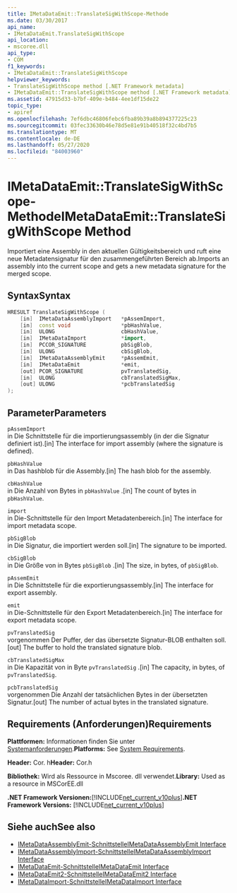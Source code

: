```yaml
---
title: IMetaDataEmit::TranslateSigWithScope-Methode
ms.date: 03/30/2017
api_name:
- IMetaDataEmit.TranslateSigWithScope
api_location:
- mscoree.dll
api_type:
- COM
f1_keywords:
- IMetaDataEmit::TranslateSigWithScope
helpviewer_keywords:
- TranslateSigWithScope method [.NET Framework metadata]
- IMetaDataEmit::TranslateSigWithScope method [.NET Framework metadata]
ms.assetid: 47915d33-b7bf-409e-b484-4ee1df15de22
topic_type:
- apiref
ms.openlocfilehash: 7ef6dbc46806febc6fba89b39a8b894377225c23
ms.sourcegitcommit: 03fec33630b46e78d5e81e91b40518f32c4bd7b5
ms.translationtype: MT
ms.contentlocale: de-DE
ms.lasthandoff: 05/27/2020
ms.locfileid: "84003960"
---
```

# <a name="imetadataemittranslatesigwithscope-method"></a><span data-ttu-id="a0bda-102">IMetaDataEmit::TranslateSigWithScope-Methode</span><span class="sxs-lookup"><span data-stu-id="a0bda-102">IMetaDataEmit::TranslateSigWithScope Method</span></span>
<span data-ttu-id="a0bda-103">Importiert eine Assembly in den aktuellen Gültigkeitsbereich und ruft eine neue Metadatensignatur für den zusammengeführten Bereich ab.</span><span class="sxs-lookup"><span data-stu-id="a0bda-103">Imports an assembly into the current scope and gets a new metadata signature for the merged scope.</span></span>  
  
## <a name="syntax"></a><span data-ttu-id="a0bda-104">Syntax</span><span class="sxs-lookup"><span data-stu-id="a0bda-104">Syntax</span></span>  
  
```cpp  
HRESULT TranslateSigWithScope (
    [in]  IMetaDataAssemblyImport   *pAssemImport,
    [in]  const void                *pbHashValue,
    [in]  ULONG                     cbHashValue,
    [in]  IMetaDataImport           *import,
    [in]  PCCOR_SIGNATURE           pbSigBlob,
    [in]  ULONG                     cbSigBlob,  
    [in]  IMetaDataAssemblyEmit     *pAssemEmit,
    [in]  IMetaDataEmit             *emit,
    [out] PCOR_SIGNATURE            pvTranslatedSig,
    [in]  ULONG                     cbTranslatedSigMax,
    [out] ULONG                     *pcbTranslatedSig
);  
```  
  
## <a name="parameters"></a><span data-ttu-id="a0bda-105">Parameter</span><span class="sxs-lookup"><span data-stu-id="a0bda-105">Parameters</span></span>  
 `pAssemImport`  
 <span data-ttu-id="a0bda-106">in Die Schnittstelle für die importierungsassembly (in der die Signatur definiert ist).</span><span class="sxs-lookup"><span data-stu-id="a0bda-106">[in] The interface for import assembly (where the signature is defined).</span></span>  
  
 `pbHashValue`  
 <span data-ttu-id="a0bda-107">in Das hashblob für die Assembly.</span><span class="sxs-lookup"><span data-stu-id="a0bda-107">[in] The hash blob for the assembly.</span></span>  
  
 `cbHashValue`  
 <span data-ttu-id="a0bda-108">in Die Anzahl von Bytes in `pbHashValue` .</span><span class="sxs-lookup"><span data-stu-id="a0bda-108">[in] The count of bytes in `pbHashValue`.</span></span>  
  
 `import`  
 <span data-ttu-id="a0bda-109">in Die-Schnittstelle für den Import Metadatenbereich.</span><span class="sxs-lookup"><span data-stu-id="a0bda-109">[in] The interface for import metadata scope.</span></span>  
  
 `pbSigBlob`  
 <span data-ttu-id="a0bda-110">in Die Signatur, die importiert werden soll.</span><span class="sxs-lookup"><span data-stu-id="a0bda-110">[in] The signature to be imported.</span></span>  
  
 `cbSigBlob`  
 <span data-ttu-id="a0bda-111">in Die Größe von in Bytes `pbSigBlob` .</span><span class="sxs-lookup"><span data-stu-id="a0bda-111">[in] The size, in bytes, of `pbSigBlob`.</span></span>  
  
 `pAssemEmit`  
 <span data-ttu-id="a0bda-112">in Die Schnittstelle für die exportierungsassembly.</span><span class="sxs-lookup"><span data-stu-id="a0bda-112">[in] The interface for export assembly.</span></span>  
  
 `emit`  
 <span data-ttu-id="a0bda-113">in Die-Schnittstelle für den Export Metadatenbereich.</span><span class="sxs-lookup"><span data-stu-id="a0bda-113">[in] The interface for export metadata scope.</span></span>  
  
 `pvTranslatedSig`  
 <span data-ttu-id="a0bda-114">vorgenommen Der Puffer, der das übersetzte Signatur-BLOB enthalten soll.</span><span class="sxs-lookup"><span data-stu-id="a0bda-114">[out] The buffer to hold the translated signature blob.</span></span>  
  
 `cbTranslatedSigMax`  
 <span data-ttu-id="a0bda-115">in Die Kapazität von in Byte `pvTranslatedSig` .</span><span class="sxs-lookup"><span data-stu-id="a0bda-115">[in] The capacity, in bytes, of `pvTranslatedSig`.</span></span>  
  
 `pcbTranslatedSig`  
 <span data-ttu-id="a0bda-116">vorgenommen Die Anzahl der tatsächlichen Bytes in der übersetzten Signatur.</span><span class="sxs-lookup"><span data-stu-id="a0bda-116">[out] The number of actual bytes in the translated signature.</span></span>  
  
## <a name="requirements"></a><span data-ttu-id="a0bda-117">Requirements (Anforderungen)</span><span class="sxs-lookup"><span data-stu-id="a0bda-117">Requirements</span></span>  
 <span data-ttu-id="a0bda-118">**Plattformen:** Informationen finden Sie unter [Systemanforderungen](../../get-started/system-requirements.md).</span><span class="sxs-lookup"><span data-stu-id="a0bda-118">**Platforms:** See [System Requirements](../../get-started/system-requirements.md).</span></span>  
  
 <span data-ttu-id="a0bda-119">**Header:** Cor. h</span><span class="sxs-lookup"><span data-stu-id="a0bda-119">**Header:** Cor.h</span></span>  
  
 <span data-ttu-id="a0bda-120">**Bibliothek:** Wird als Ressource in Mscoree. dll verwendet.</span><span class="sxs-lookup"><span data-stu-id="a0bda-120">**Library:** Used as a resource in MSCorEE.dll</span></span>  
  
 <span data-ttu-id="a0bda-121">**.NET Framework Versionen:**[!INCLUDE[net_current_v10plus](../../../../includes/net-current-v10plus-md.md)]</span><span class="sxs-lookup"><span data-stu-id="a0bda-121">**.NET Framework Versions:** [!INCLUDE[net_current_v10plus](../../../../includes/net-current-v10plus-md.md)]</span></span>  
  
## <a name="see-also"></a><span data-ttu-id="a0bda-122">Siehe auch</span><span class="sxs-lookup"><span data-stu-id="a0bda-122">See also</span></span>

- [<span data-ttu-id="a0bda-123">IMetaDataAssemblyEmit-Schnittstelle</span><span class="sxs-lookup"><span data-stu-id="a0bda-123">IMetaDataAssemblyEmit Interface</span></span>](imetadataassemblyemit-interface.md)
- [<span data-ttu-id="a0bda-124">IMetaDataAssemblyImport-Schnittstelle</span><span class="sxs-lookup"><span data-stu-id="a0bda-124">IMetaDataAssemblyImport Interface</span></span>](imetadataassemblyimport-interface.md)
- [<span data-ttu-id="a0bda-125">IMetaDataEmit-Schnittstelle</span><span class="sxs-lookup"><span data-stu-id="a0bda-125">IMetaDataEmit Interface</span></span>](imetadataemit-interface.md)
- [<span data-ttu-id="a0bda-126">IMetaDataEmit2-Schnittstelle</span><span class="sxs-lookup"><span data-stu-id="a0bda-126">IMetaDataEmit2 Interface</span></span>](imetadataemit2-interface.md)
- [<span data-ttu-id="a0bda-127">IMetaDataImport-Schnittstelle</span><span class="sxs-lookup"><span data-stu-id="a0bda-127">IMetaDataImport Interface</span></span>](imetadataimport-interface.md)
